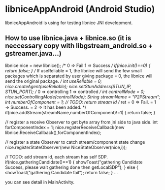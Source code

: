 # libniceAppAndroid (Android Studio)

libniceAppAndroid is using for testing libnice JNI development.


## How to use libnice.java + libnice.so (it is neccessary copy with libgstream_android.so + gstreamer.java...)
libnice nice = new libnice();
		/*
			0 => Fail
			1 => Success
		 */
if(nice.init()==0) {
	return false;
}
/*
	If useReliable = 1, the libnice will send the few small packages which is separated by user giving package
				   = 0, the libnice will send the original package.
 */
int useReliable = 0;
nice.createAgent(useReliable);
nice.setStunAddress(STUN_IP, STUN_PORT);
/*
	0 => controlling
	1 => controlled
 */
int controllMode = 0;
nice.setControllingMode(controllMode);
String streamName = "P2PStream";
int numberOfComponent = 1;
// TODO: return stream id
/*
	ret = 0 => Fail.
		= 1 => Success.
		= 2 => It has been added.
 */
if(nice.addStream(streamName,numberOfComponent)!=1) {
	return false;
}

// register a receive Observer to get byte array from jni side to java side.
int forComponentIndex = 1;
nice.registerReceiveCallback(new libnice.ReceiveCallback(),forComponentIndex);


// register a state Observer to catch stream/component state change
nice.registerStateObserver(new NiceStateObserver(nice,i));

// TODO: add stream id, each stream has self SDP.
if(nice.gatheringCandidate()==1) {
	showToast("gathering Candidate Success, please wait gathering done then getLocalSDP");
} else {
	showToast("gathering Candidate fail");
	return false;
}
...

you can see detail in MainActivity.
